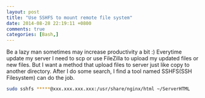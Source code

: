 ```yaml
---
layout: post
title: "Use SSHFS to mount remote file system"
date: 2014-08-28 22:19:11 +0800
comments: true
categories: [Bash,]
---
```

Be a lazy man sometimes may increase productivity a bit :) 
Everytime update my server I need to scp or use FileZilla to upload my updated files or new files. But I want a method that upload files to server just like copy to another directory. After I do some search, I find a tool named SSHFS(SSH Filesystem) can do the job. 
``` bash
sudo sshfs *****@xxx.xxx.xxx.xxx:/usr/share/nginx/html ~/ServerHTML
```